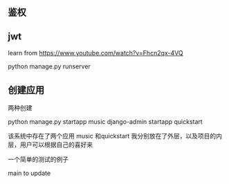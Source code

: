 
## 鉴权



## jwt
learn from https://www.youtube.com/watch?v=Fhcn2qx-4VQ

python manage.py runserver



## 创建应用
两种创建

python manage.py startapp music
django-admin startapp quickstart


该系统中存在了两个应用 music  和quickstart 我分别放在了外层，以及项目的内层，用户可以根据自己的喜好来

一个简单的测试的例子


main to update 
